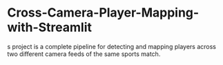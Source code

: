 # Cross-Camera-Player-Mapping-with-Streamlit
s project is a complete pipeline for detecting and mapping players across two different camera feeds of the same sports match.
